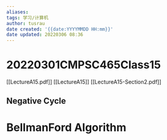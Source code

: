 ```yaml
---
aliases: 
tags: 学习/计算机
author: tusrau
date created: '{{date:YYYYMMDD HH:mm}}'
date updated: 20220306 08:36
---
```


# 20220301CMPSC465Class15

[[LectureA15.pdf]]
[[LectureA15]]
[[LectureA15-Section2.pdf]]

## Negative Cycle

# BellmanFord Algorithm